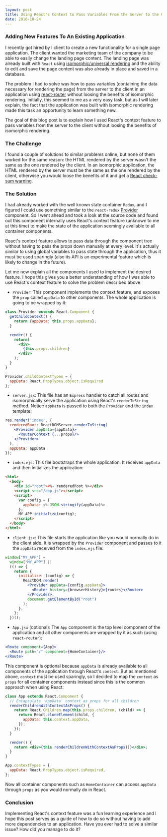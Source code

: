 ```yaml
---
layout: post
title: Using React's Context to Pass Variables From the Server to the Client
date: 2016-10-24
---
```


### Adding New Features To An Existing Application
I recently got hired by I client to create a new functionality for a single page application. The client wanted the marketing team of the company to be able to easily change the landing page content. The landing page was already built with ``React`` using [isomorphic/universal rendering](http://nerds.airbnb.com/isomorphic-javascript-future-web-apps/) and the ability to edit and save the page content was also already in place and saved in a database.

The problem I had to solve was how to pass variables (containing the data necessary for rendering the page) from the server to the client in an application using [react-router](https://github.com/ReactTraining/react-router) without loosing the benefits of isomorphic rendering. Initially, this seemed to me as a very easy task, but as I will later explain, the fact that the application was built with isomorphic rendering made this task an opportunity to learn something new.

The goal of this blog post is to explain how I used React's context feature to pass variables from the server to the client without loosing the benefits of isomorphic rendering.

### The Challenge
I found a couple of solutions to similar problems online, but none of them worked for the same reason: the HTML rendered by the server wasn't the same as the one rendered by the client. In an isomorphic application, the HTML rendered by the server must be the same as the one rendered by the client, otherwise you would loose the benefits of it and get a [React check-sum warning](http://stackoverflow.com/a/34315767/6373590).

### The Solution
I had already worked with the well known state container ``Redux``, and I figured I could use something similar to the ``react-redux`` [Provider](https://github.com/reactjs/react-redux/blob/master/src/components/Provider.js) component. So I went ahead and took a look at the source code and found out this component internally uses React's context feature (unknown to me at this time) to make the state of the application seemingly available to all container components.

React's context feature allows to pass data through the component tree without having to pass the props down manually at every level. It's actually  similar to using global variables to pass state through the application, thus it must be used sparingly (also its API is an experimental feature which is likely to change in the future).

Let me now explain all the components I used to implement the desired feature. I hope this gives you a better understanding of how I was able to use React's context feature to solve the problem described above:

- ``Provider``: This component implements the context feature, and exposes the ``prop`` called ``appData`` to other components. The whole application is going to be wrapped by it:

``` jsx
class Provider extends React.Component {
  getChildContext() {
    return {appData: this.props.appData};
  }

  render() {
    return(
      <div>
        {this.props.children}
      </div>
    );
  }
}

Provider.childContextTypes = {
  appData: React.PropTypes.object.isRequired
};
```

- ``server.jsx``: This file has an ``Express`` handler to catch all routes and isomorphically serve the application using React's ``renderToString`` method. Notice ``appData`` is passed to both the ``Provider`` and the ``index`` template:

``` jsx
res.render('index', {
  renderedRoot: ReactDOMServer.renderToString(
    <Provider appData={appData}>
      <RouterContext {...props}/>
    </Provider>
  ),
  appData: appData
});
```

- ``index.ejs``: This file bootstraps the whole application. It receives ``appData`` and then initializes the application:

``` html
<html>
  <body>
    <div id="root"><%- renderedRoot %></div>
    <script src="/app.js"></script>
    <script>
      var config = {
        appData: <%-JSON.stringify(appData)%>
      };
      MY_APP.initialize(config);
    </script>
  </body>
</html>
```

- ``client.jsx``: This file starts the application like you would normally do in the client side. It is wrapped by the ``Provider`` component and passes to it the ``appData`` received from the ``index.ejs`` file:

``` jsx
window["MY_APP"] =
  window["MY_APP"] ||
  (() => {
    return {
      initialize: (config) => {
        ReactDOM.render(
          <Provider appData={config.appData}>
            <Router history={browserHistory}>{routes}</Router>
          </Provider>,
          document.getElementById("root")
        );
      },
    };
  })();
```

- ``App.jsx`` (optional): The ``App`` component is the top level component of the application and all other components are wrapped by it as such (using ``react-router``):

``` jsx
<Route component={App}>
  <Route path="/" component={HomeContainer}/>
</Route>
```

This component is optional because ``appData`` is already available to all components of the application through React's ``context``. But as mentioned above, ``context`` must be used sparingly, so I decided to map the ``context`` as ``props`` for all container components instead since this is the common approach when using React:

``` jsx
class App extends React.Component {
  // Encapsulate 'appData' context as props for all children
  renderChildrenWithContextAsProps() {
    return React.Children.map(this.props.children, (child) => {
      return React.cloneElement(child, {
        appData: this.context.appData,
      });
    });
  }

  render() {
    return <div>{this.renderChildrenWithContextAsProps()}</div>;
  }
}

App.contextTypes = {
  appData: React.PropTypes.object.isRequired,
};
```

Now all container components such as ``HomeContainer`` can access ``appData`` through ``props`` as you would normally do in React.

### Conclusion
Implementing React's context feature was a fun learning experience and I hope this post serves as a guide of how to do so without having to add more dependencies to an application. Have you ever had to solve a similar issue? How did you manage to do it?
